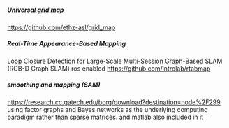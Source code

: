 

#####  Universal grid map
https://github.com/ethz-asl/grid_map

##### Real-Time Appearance-Based Mapping
Loop Closure Detection for Large-Scale Multi-Session Graph-Based SLAM (RGB-D Graph SLAM)
ros enabled 
https://github.com/introlab/rtabmap


##### smoothing and mapping (SAM)
https://research.cc.gatech.edu/borg/download?destination=node%2F299
using factor graphs and Bayes networks as the underlying computing paradigm rather than sparse matrices.
and matlab also included in it 
